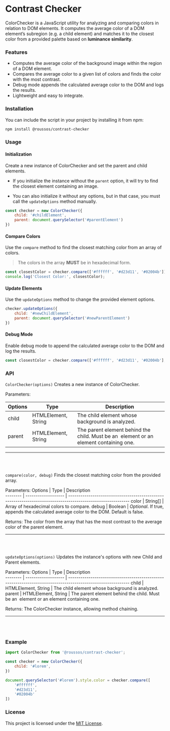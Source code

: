 # Contrast Checker

ColorChecker is a JavaScript utility for analyzing and comparing colors in relation to DOM elements.
It computes the average color of a DOM element’s subregion (e.g. a child element) and matches it to the closest color from a provided palette based on **luminance similarity**.

### Features

- Computes the average color of the background image within the region of a DOM element.
- Compares the average color to a given list of colors and finds the color with the most contrast.
- Debug mode appends the calculated average color to the DOM and logs the results.
- Lightweight and easy to integrate.

### Installation

You can include the script in your project by installing it from npm:

```bash
npm install @roussos/contrast-checker
```

### Usage

#### Initialization
Create a new instance of ColorChecker and set the parent and child elements.

- If you initialize the instance without the `parent` option, it will try to find the closest element containing an image.

- You can also initialize it without any options, but in that case, you must call the `updateOptions` method manually.

``` js
const checker = new ColorChecker({
    child: '#childElement',
    parent: document.querySelector('#parentElement')
})
```

#### Compare Colors
Use the `compare` method to find the closest matching color from an array of colors.

> The colors in the array **MUST** be in hexadecimal form.

```js
const closestColor = checker.compare(['#ffffff', '#d23d11', '#02004b']);
console.log('Closest Color:', closestColor);
```

#### Update Elements
Use the `updateOptions` method to change the provided element options.

```js
checker.updateOptions({
    child: '#newChildElement',
    parent: document.querySelector('#newParentElement')
})
```

#### Debug Mode
Enable debug mode to append the calculated average color to the DOM and log the results.

```js
const closestColor = checker.compare(['#ffffff', '#d23d11', '#02004b'], true);
```

### API

`ColorChecker(options)`
Creates a new instance of ColorChecker.

Parameters:

Options  |  Type               | Description                                                                                                
-------- | ------------------- | ------------------------------------------------------------------------------------------------------------
child    | HTMLElement, String | The child element whose background is analyzed.
parent   | HTMLElement, String | The parent element behind the child. Must be an <img/> element or an element containing one.


---
<br>
<br>

`compare(color, debug)`
Finds the closest matching color from the provided array.

Parameters:
Options  |  Type               | Description                                                                                                
-------- | ------------------- | ------------------------------------------------------------------------------------------------------------
color    | String[]            | Array of hexadecimal colors to compare.
debug    | Boolean             | *Optional*. If true, appends the calculated average color to the DOM. Default is false.

Returns:
The color from the array that has the most contrast to the average color of the parent element.

---
<br>
<br>

`updateOptions(options)`
Updates the instance's options with new Child and Parent elements.

Parameters:
Options  |  Type               | Description                                                                                                
-------- | ------------------- | ------------------------------------------------------------------------------------------------------------
child    | HTMLElement, String | The child element whose background is analyzed.          
parent   | HTMLElement, String | The parent element behind the child. Must be an <img> element or an element containing one.

Returns:
The ColorChecker instance, allowing method chaining.

---
<br>
<br>

### Example
```js
import ColorChecker from '@roussos/contrast-checker';

const checker = new ColorChecker({
    child: '#lorem',
})

document.querySelector('#lorem').style.color = checker.compare([
    '#ffffff', 
    '#d23d11', 
    '#02004b'
])
```

### License
This project is licensed under the [MIT License](/LICENSE).